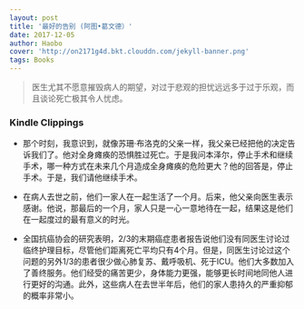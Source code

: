 ```yaml
---
layout: post
title: '最好的告别 (阿图•葛文德）'
date: 2017-12-05
author: Haobo
cover: 'http://on2171g4d.bkt.clouddn.com/jekyll-banner.png'
tags: Books
---
```


> 医生尤其不愿意摧毁病人的期望，对过于悲观的担忧远远多于过于乐观，而且谈论死亡极其令人忧虑。

### Kindle Clippings

* 那个时刻，我意识到，就像苏珊·布洛克的父亲一样，我父亲已经把他的决定告诉我们了。他对全身瘫痪的恐惧胜过死亡。于是我问本泽尔，停止手术和继续手术，哪一种方式在未来几个月造成全身瘫痪的危险更大？他的回答是，停止手术。于是，我们请他继续手术。

* 在病人去世之前，他们一家人在一起生活了一个月。后来，他父亲向医生表示感谢。他说，那最后的一个月，家人只是一心一意地待在一起，结果这是他们在一起度过的最有意义的时光。

* 全国抗癌协会的研究表明，2/3的末期癌症患者报告说他们没有同医生讨论过临终护理目标，尽管他们距离死亡平均只有4个月。但是，同医生讨论过这个问题的另外1/3的患者很少做心肺复苏、戴呼吸机、死于ICU。他们大多数加入了善终服务。他们经受的痛苦更少，身体能力更强，能够更长时间地同他人进行更好的沟通。此外，这些病人在去世半年后，他们的家人患持久的严重抑郁的概率非常小。

